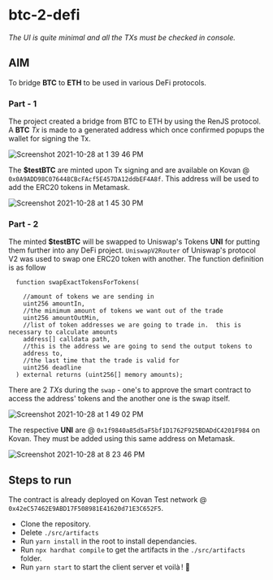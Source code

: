 # btc-2-defi
*The UI is quite minimal and all the TXs must be checked in console.*

## AIM
To bridge **BTC** to **ETH** to be used in various DeFi protocols.

### Part - 1

The project created a bridge from BTC to ETH by using the RenJS protocol. A **BTC** *Tx* is made to a generated address which once confirmed popups the wallet for signing the Tx.

![Screenshot 2021-10-28 at 1 39 46 PM](https://user-images.githubusercontent.com/35381035/139272927-c6f7a51a-f269-479a-8b2b-d54a20e480e3.png)

The **$testBTC** are minted upon Tx signing and are available on Kovan @ `0x0A9ADD98C076448CBcFAcf5E457DA12ddbEF4A8f`. This address will be used to add the ERC20 tokens in Metamask.

![Screenshot 2021-10-28 at 1 45 30 PM](https://user-images.githubusercontent.com/35381035/139273383-857056ec-90dd-4c38-9e9d-b5aeaa7f9568.png)

### Part - 2

The minted **$testBTC** will be swapped to Uniswap's Tokens **UNI** for putting them further into any DeFi project. `UniswapV2Router` of Uniswap's protocol V2 was used to swap one ERC20 token with another. The function definition is as follow
```solidity
  function swapExactTokensForTokens(
  
    //amount of tokens we are sending in
    uint256 amountIn,
    //the minimum amount of tokens we want out of the trade
    uint256 amountOutMin,
    //list of token addresses we are going to trade in.  this is necessary to calculate amounts
    address[] calldata path,
    //this is the address we are going to send the output tokens to
    address to,
    //the last time that the trade is valid for
    uint256 deadline
  ) external returns (uint256[] memory amounts);
```

There are 2 *TXs* during the `swap` - one's to approve the smart contract to access the address' tokens and the another one is the swap itself.

![Screenshot 2021-10-28 at 1 49 02 PM](https://user-images.githubusercontent.com/35381035/139281425-9363686f-c0b1-4675-b666-a98a12db621f.png)

The respective **UNI** are @ `0x1f9840a85d5aF5bf1D1762F925BDADdC4201F984` on Kovan. They must be added using this same address on Metamask.

![Screenshot 2021-10-28 at 8 23 46 PM](https://user-images.githubusercontent.com/35381035/139281615-4570421c-4cb6-4e14-8403-7e58f364146f.png)

## Steps to run

The contract is already deployed on Kovan Test network @ `0x42eC57462E9ABD17F508981E41620d71E3C652F5`.

- Clone the repository.
- Delete `./src/artifacts`
- Run `yarn install` in the root to install dependancies.
- Run `npx hardhat compile` to get the artifacts in the `./src/artifacts` folder.
- Run `yarn start` to start the client server et voilà ! 🎉